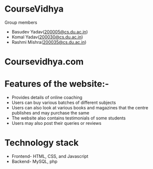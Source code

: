 # CourseVidhya

Group members
- Basudev Yadav(200005@cs.du.ac.in)
- Komal Yadav(200030@cs.du.ac.in)
- Rashmi Mishra(200035@cs.du.ac.in)


# Coursevidhya.com

# Features of the website:-
- Provides details of online coaching
- Users can buy various batches of different subjects
- Users can also look at various books and magazines that the centre publishes and may purchase the same
- The website also contains testimonials of some students
- Users may also post their queries or reviews

# Technology stack
- Frontend- HTML, CSS, and Javascript
- Backend- MySQL, php
